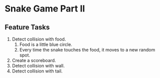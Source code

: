 # Snake Game Part II

## Feature Tasks
1. Detect collision with food.
   1. Food is a little blue circle.
   1. Every time the snake touches the food, it moves to a new random spot.
1. Create a scoreboard. 
1. Detect collision with wall.
1. Detect collision with tail. 